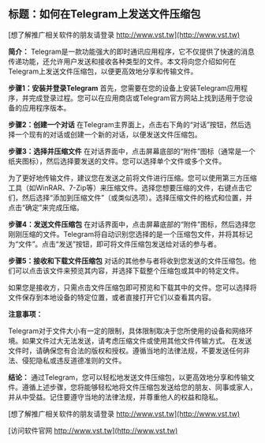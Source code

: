 ## **标题：如何在Telegram上发送文件压缩包**

[想了解推广相关软件的朋友请登录 http://www.vst.tw](http://www.vst.tw)

**简介：**
Telegram是一款功能强大的即时通讯应用程序，它不仅提供了快速的消息传递功能，还允许用户发送和接收各种类型的文件。本文将向您介绍如何在Telegram上发送文件压缩包，以便更高效地分享和传输文件。

**步骤1：安装并登录Telegram**
首先，您需要在您的设备上安装Telegram应用程序，并完成登录过程。您可以在应用商店或Telegram官方网站上找到适用于您设备的应用程序版本。

**步骤2：创建一个对话**
在Telegram主界面上，点击右下角的“对话”按钮，然后选择一个现有的对话或创建一个新的对话，以便发送文件压缩包。

**步骤3：选择并压缩文件**
在对话界面中，点击屏幕底部的“附件”图标（通常是一个纸夹图标），然后选择要发送的文件。您可以选择单个文件或多个文件。

为了更好地传输文件，建议您在发送之前将文件进行压缩。您可以使用第三方压缩工具（如WinRAR、7-Zip等）来压缩文件。选择您想要压缩的文件，右键点击它们，然后选择“添加到压缩文件”（或类似选项）。选择压缩文件的格式和位置，并点击“确定”来完成压缩。

**步骤4：发送文件压缩包**
在对话界面中，点击屏幕底部的“附件”图标，然后选择您刚刚压缩的文件。Telegram将自动识别您选择的是一个压缩包文件，并将其标记为“文件”。点击“发送”按钮，即可将文件压缩包发送给对话的参与者。

**步骤5：接收和下载文件压缩包**
对话的其他参与者将收到您发送的文件压缩包。他们可以点击该文件来预览其内容，并选择下载整个压缩包或其中的特定文件。

如果您是接收方，只需点击文件压缩包即可预览和下载其中的文件。您可以选择将文件保存到本地设备的特定位置，或者直接打开它们以查看其内容。

**注意事项：**

Telegram对于文件大小有一定的限制，具体限制取决于您所使用的设备和网络环境。如果文件过大无法发送，请考虑压缩文件或使用其他文件传输方式。
在发送文件时，请确保您有合法的版权和授权。遵循当地的法律法规，不要发送任何非法、侵犯隐私或违反道德准则的文件。

**结论：**
通过Telegram，您可以轻松地发送文件压缩包，以更高效地分享和传输文件。遵循上述步骤，您将能够轻松地将文件压缩包发送给您的朋友、同事或家人，并从中受益。记住要遵守当地的法律法规，并尊重他人的权益和隐私。

[想了解推广相关软件的朋友请登录 http://www.vst.tw](http://www.vst.tw)


[访问软件官网 http://www.vst.tw](http://www.vst.tw)
